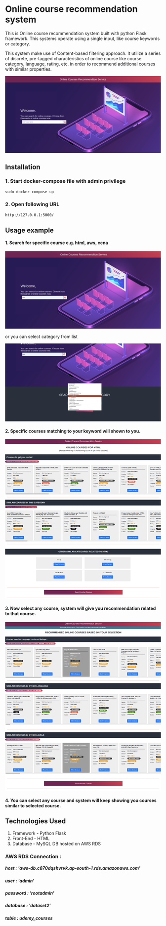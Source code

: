 # Online course recommendation system

This is Online course recommendation system built with python Flask framework. This systems operate using a single input, like course keywords or category. 

This system make use of Content-based filtering approach. It utilize a series of discrete, pre-tagged characteristics of online course like course category, language, rating, etc. in order to recommend additional courses with similar properties.

![](./screenshots/header.png)

## Installation

### 1. Start docker-compose file with admin privilege
    sudo docker-compose up 

### 2. Open following URL
    http://127.0.0.1:5000/


## Usage example

#### 1. Search for specific course e.g. html, aws, ccna
![](./screenshots/step1.png)

or you can select category from list

![](./screenshots/step2.png)

#### 2. Specific courses matching to your keyword will shown to you. 

![](./screenshots/step3.png)

#### 3. Now select any course, system will give you recommendation related to that course.

![](./screenshots/step4.png)

#### 4. You can select any course and system will keep showing you courses similar to selected course.

## Technologies Used

1. Framework - Python Flask
2. Front-End - HTML
3. Database - MySQL DB hosted on AWS RDS  

### AWS RDS Connection :  

##### host : 'aws-db.c870dqshvtvk.ap-south-1.rds.amazonaws.com'

##### user : 'admin'

##### password : 'rootadmin'

##### database : 'dataset2'

##### table : udemy_courses